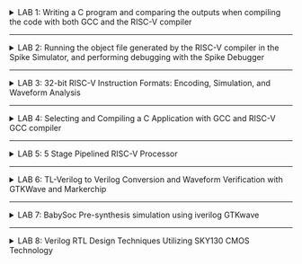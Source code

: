 <details>
  <summary>LAB 1:  Writing a C program and comparing the outputs when compiling the code with both GCC and the RISC-V compiler</summary>
   

   **Let's write a simple C program to count numbers from 1 to N and compile it using GCC.**

Code to count numbers from 1 to 30:

![Screenshot 2024-07-17 134436](https://github.com/user-attachments/assets/a684f778-bf97-4889-a4ff-e30908945d56)

Output:

![Screenshot from 2024-07-17 14-54-39](https://github.com/user-attachments/assets/918f5dba-6b4c-448f-9fb3-0d8d7de4a4da)

**Now let's compile the same code using RISC-V**

![Screenshot from 2024-07-17 14-54-45](https://github.com/user-attachments/assets/63a713bf-d308-4f0a-aa7b-80d3b56fb300)

We open the object dumpfile using the command
```
riscv64-unknown-elf-objdump -d -sum1toN.o | less
```

![Screenshot from 2024-07-17 14-54-55](https://github.com/user-attachments/assets/8f09fa57-9167-4c6c-8f94-49de255c374a)

</details>



***



<details>
  <summary>LAB 2: Running the object file generated by the RISC-V compiler in the Spike Simulator, and performing debugging with the Spike Debugger</summary>
     
  In our previous lab, we compiled our C code using both gcc and a RISC-V compiler.
   
  ![Screenshot from 2024-07-20 14-17-33](https://github.com/user-attachments/assets/290c7134-0096-4802-84de-a00084905d32)

![Screenshot from 2024-07-20 14-20-11](https://github.com/user-attachments/assets/216bf957-e569-47a0-b448-0eeafaa4ba14)


Now, we will examine the output file generated by compiling the C code with the RISC-V compiler and debug the instructions.

Steps followed
1) Inspect the output generated by compiling the code with the gcc compiler, located in the file 'a.out'
2) Inspect the output generated by compiling the code with the RISC-V compiler, located in the file 'sum1toN.o'. and Check whether the outputs are the same or not
   
   ![Screenshot from 2024-07-20 14-18-57](https://github.com/user-attachments/assets/b971e17f-7aa8-4c52-9c0b-a1433c3e24a8)
   
4) Now we start debugging using the spike debugger
5) We will allow the Spike debugger to run until the main function, specifically until the **100b0** instruction. After that, we will manually continue debugging and inspect the **a0** register before and after the execution. We observe that the instruction **lui a0, 0x21** updates the a0 register from **0x0000000000000001** to **0x0000000000021000**
   
   ![Screenshot from 2024-07-20 15-10-29](https://github.com/user-attachments/assets/6928d9f4-c50e-4c29-a4df-28be34fb50b2)

6) Next, we will manually debug the next instruction  i.e., **addi sp, sp, -16**. This instruction decrements the stack pointer (sp) by 16. Before executing this instruction, the sp register held the value **0x0000003ffffffb50**, which is then updated to **0x0000003ffffffb40**

      ![Screenshot 2024-07-20 235518](https://github.com/user-attachments/assets/5efd476a-c03c-46d7-a20d-bd528eabd4f8)

The output appears at register 100b8, and it remains the same regardless of whether the code is executed using the gcc or riscv compilers.

### Now we will see the difference in the switches O1 and Ofast
![Screenshot from 2024-08-12 21-08-32](https://github.com/user-attachments/assets/4da34596-2b81-47bd-8cec-640ced76a240)

**assembly code with O1 switch:**
![Screenshot from 2024-08-12 21-04-25](https://github.com/user-attachments/assets/184e2ba2-683e-4e9e-8855-6d6dcbedf306)

**assembly code with Ofast switch:**
![Screenshot from 2024-08-12 21-06-22](https://github.com/user-attachments/assets/48583f24-095d-42f7-bee7-64d438ede310)

+ Number of instructions when compiled with O1 switch = 14
+ Number of instructions when compiled with Ofast switch = 11
+ We can observe that using the **-Ofast** optimization switch results in fewer assembly instructions compared to the **-O1** switch.

</details>



***



<details>
  <summary>LAB 3: 32-bit RISC-V Instruction Formats: Encoding, Simulation, and Waveform Analysis </summary>

  ## Task 1: RISC-V Instruction Formats and Hexadecimal Encoding of Specific Instructions
  ### Base Instruction Formats

  RISC-V has six core instruction formats: R, I, S, B, U, and J. These are all fixed 32 bits in length. Here is a brief description of each format:

  There are four core instruction formats (R/I/S/U), and there are a further two variants of the instruction formats (B/J) based on the handling of immediates.
  1. **R-Type (Register)**
     + Format: opcode[6:0] | rd[11:7] | funct3[14:12] | rs1[19:15] | rs2[24:20] | funct7[31:25]
     + Used for register-register arithmetic and logical operations.
       ![Screenshot 2024-07-24 191623](https://github.com/user-attachments/assets/0bbb9695-b331-46e2-a75a-92a074344659)

  2. **I-Type (Immediate)**
     + Format: opcode[6:0] | rd[11:7] | funct3[14:12] | rs1[19:15] | imm[31:20]
     + Used for immediate arithmetic, logical operations, and load instructions.
       ![Screenshot 2024-07-24 191624](https://github.com/user-attachments/assets/41f5fc12-5e58-4e60-bebc-8b1cef556214)

  3. **S-Type (Store)**
     + Format: opcode[6:0] | imm[11:7] | funct3[14:12] | rs1[19:15] | rs2[24:20] | imm[31:25]
     + Used for store instructions.
       ![Screenshot 2024-07-24 191625](https://github.com/user-attachments/assets/446beff5-399d-4426-b868-0d9c6d2ef271)

  4. **U-Type (Upper Immediate)**
     + Format: opcode[6:0] | rd[11:7] | imm[31:12]
     + Used for instructions that operate with a 20-bit upper immediate, such as LUI (Load Upper Immediate).
        ![Screenshot 2024-07-24 191626](https://github.com/user-attachments/assets/60c0073d-2e33-4fbd-a54b-01a606aeb353)

  5. **B-Type (Branch)**
     + Format: opcode[6:0] | imm[11][7] | funct3[14:12] | rs1[19:15] | rs2[24:20] | imm[31:25]
     + Used for conditional branch instructions.
       ![Screenshot 2024-07-24 191847](https://github.com/user-attachments/assets/33c0c62f-3fe2-48bd-a1f5-18db951807cf)

  6. **J-Type (Jump)**
     + Format: opcode[6:0] | rd[11:7] | imm[19:12] | imm[31:20]
     + Used for jump instructions, such as JAL (Jump And Link).
       ![Screenshot 2024-07-24 191848](https://github.com/user-attachments/assets/7b2e93a1-1fc8-447f-95ed-1d34b82e8625)
       
RISC-V instruction types and the corresponding 32-bit instruction codes for the provided instructions:

1. ADD r9, r10, r11
   + Type: R-Type
   + Opcode: 0110011
   + funct3: 000
   + funct7: 0000000
   + rs1: 01010
   + rs2: 01011
   + rd: 01001
   + Instruction: 0000000 01011 01010 000 01001 0110011
     + 0x00B504B3
     
2. SUB r11, r9, r10
   + Type: R-Type
   + Opcode: 0110011
   + funct3: 000
   + funct7: 0100000
   + rs1: 01001
   + rs2: 01010
   + rd: 01011
   + Instruction: 0100000	01010	01001	000	01011	0110011
     + 0x40A485B3
     
3. AND r10, r9, r11
   + Type: R-Type
   + Opcode: 0110011
   + funct3: 111
   + funct7: 0000000
   + rs1: 01001
   + rs2: 01011
   + rd: 01010
   + Instruction: 0000000	01011	01001	111	01010	0110011
     + 0x00B4F533
       
4. OR r8, r10, r5
   + Type: R-Type
   + Opcode: 0110011
   + funct3: 110
   + funct7: 0000000
   + rs1: 01010
   + rs2: 00101
   + rd: 01000
   + Instruction: 0000000	00101	01010	110	01000	0110011
     + 0x00556433
     
5. XOR r8, r9, r4
   + Type: R-Type
   + Opcode: 0110011
   + funct3: 100
   + funct7: 0000000
   + rs1: 01001
   + rs2: 00100
   + rd: 01000
   + Instruction: 0000000	00100	01001	100	01000	0110011
     + 0x0044C433
     
6. SLT r0, r1, r4
   + Type: R-Type
   + Opcode: 0110011
   + funct3: 010
   + funct7: 0000000
   + rs1: 00001
   + rs2: 00100
   + rd: 00000
   + Instruction: 0000000	00100	00001	010	00000	0110011
     + 0x0040A033
     
7. ADDI r2, r2, 5
   + Type: I-Type
   + Opcode: 0010011
   + funct3: 000
   + Immediate: 000000000101
   + rs1: 00010
   + rd: 00010
   + Instruction: 000000000101	00010	000	00010	0010011
     + 0x00510113
     
8. SW r2, r0, 4
   + Type: S-Type
   + Opcode: 0100011
   + funct3: 010
   + Immediate: 000000000100
   + imm[11:5]: 0000000
   + imm[4:0]: 00100
   + rs1: 00000
   + rd: 00010
   + Instruction: 0000000	00010	00000	010	00100	0100011
     + 0x00202223
     
9. SRL r6, r1, r1
    + Type: R-Type
    + Opcode: 0110011
    + funct3: 101
    + funct7: 0000000
    + rs1: 00001
    + rs2: 00001
    + rd: 00110
    + Instruction: 0000000	00001	00001	101	00110	0110011
      + 0x0010D333
      
10. BNE r0, r0, 20
    + Type: B-Type
    + Opcode: 1100011
    + funct3: 001
    + Immediate: 000000010100
    + imm[12]: 0
    + imm[11]: 0
    + imm[10:5]: 000000
    + imm[4:1]: 1010
    + Instruction: 0 000000	00000	00000	001	1010 0	1100011
      + 0x00001A63
      
11. BEQ r0, r0, 15
    + Type: B-Type
    + Opcode: 1100011
    + funct3: 000
    + Immediate: 000000001111
    + imm[12]: 0
    + imm[11]: 0
    + imm[10:5]: 000000
    + imm[4:1]: 1111
    + Instruction: 0 000000	00000	00000	000	1111 0	1100011
      + 0x00000F63
      
12. LW r3, r1, 2
    + Type: I-Type
    + Opcode: 0000011
    + funct3: 010
    + Immediate: 000000000010
    + rs1: 00001
    + rd: 00011
    + Instruction: 000000000010	00001	010	00011	0000011
      + 0x0020A183
      
13. SLL r5, r1, r1
    + Type: R-Type
    + Opcode: 0110011
    + funct3: 001
    + funct7: 0000000
    + rs1: 00001
    + rs2: 00001
    + rd: 00101
    + Instruction: 0000000	00001	00001	001	00101	0110011
      + 0x001092B3
   
    | Instruction | Format |  Standard ISA Code |
    | :----------: | :------: | :------------------: |
    | ADD r9, r10, r11 | R | 0x00B504B3 |
    | SUB r11, r9, r10 | R | 0x40A485B3 |
    | AND r10, r9, r11 | R | 0x00B4F533 |
    | OR r8, r10, r5 | R | 0x00556433 |
    | XOR r8, r9, r4 | R | 0x0044C433 |
    | SLT r0, r1, r4 | R | 0x0040A033 |
    | ADDI r2, r2, 5 | I | 0x00510113 |
    | SW r2, r0, 4 | S | 0x00202223 |
    | SRL r6, r1, r1 | R | 0x0010D333 |
    | BNE r0, r0, 20 | B | 0x00001A63 |
    | BEQ r0, r0, 15 | B | 0x00000F63 |
    | LW r3, r1, 2 | I | 0x0020A183 |
    | SLL r5, r1, r1 | R | 0x001092B3 |

  ## Task 2: Simulation and Waveform analysis
  ### Steps to perform functional simulational
  1. Create two files in gedit as iiitb_rv32i.v and iiitb_rv32i_tb.v
  2. Copy the code from the reference github repository and paste it in your verilog and testbench files
  3. To run and simulate the verilog code in gtkwave, enter the following commands:
     ![Screenshot from 2024-07-28 18-34-21](https://github.com/user-attachments/assets/16c1874b-3d22-4eb4-b84c-5790071a1bff)

  **Following are the differences between standard RISCV ISA and Hardcoded ISA for the instruction set given in the reference repository:**  

  The standard RISC-V ISA for the given instructions can be generated in a manner similar to the approach we used in Task 1
  
  Hard-coded instructions: These are custom instructions where the bit patterns are manually set by the designer rather than adhering to the standard RISC-V specification. And they are designed for a specific purpose or application. Hence the 32-bits instruction that we generated will not match with the hardcoded ISA.
  
  
  |  **Instructions**  |  **Standard RISCV ISA**  |  **Hardcoded ISA**  |  
  |  :----:  |  :----:  |  :----:  |  
  |  ADD R6, R2, R1  |  32'h00110333  |  32'h02208300  |  
  |  SUB R7, R1, R2  |  32'h402083b3  |  32'h02209380  |  
  |  AND R8, R1, R3  |  32'h0030f433  |  32'h0230a400  |  
  |  OR R9, R2, R5  |  32'h005164b3  |  32'h02513480  |  
  |  XOR R10, R1, R4  |  32'h0040c533  |  32'h0240c500  |  
  |  SLT R1, R2, R4  |  32'h0045a0b3  |  32'h02415580  |  
  |  ADDI R12, R4, 5  |  32'h004120b3  |  32'h00520600  |  
  |  BEQ R0, R0, 15  |  32'h00000f63  |  32'h00f00002  |  
  |  SW R3, R1, 2  |  32'h0030a123  |  32'h00209181  |  
  |  LW R13, R1, 2  |  32'h0020a683  |  32'h00208681  |  
  |  SRL R16, R14, R2  |  32'h0030a123  |  32'h00271803  |
  |  SLL R15, R1, R2  |  32'h002097b3  |  32'h00208783  |  

  ### Analysing output waveforms of above given instructions:

  ```
  ADD R6, R2, R1
  ```
  ![IMG_0010](https://github.com/user-attachments/assets/30cb6411-4c2a-4a2b-9f43-430c505ac4e7)


  ```
  SUB R7, R1, R2
  ```
  ![IMG_0013](https://github.com/user-attachments/assets/aa230620-2c97-4abb-b0a3-96fd3995f3a8)

  
  ```
  AND R8, R1, R3
  ```
  ![IMG_0027](https://github.com/user-attachments/assets/cad8c2be-643e-431e-8579-460a29b6a59c)


  ```
  OR R9, R2, R5
  ```
  ![IMG_0016](https://github.com/user-attachments/assets/88b1edde-9b3d-4271-af0c-dac55c3300dc)


  ```
  XOR R10, R1, R4
  ```
  ![IMG_0011](https://github.com/user-attachments/assets/95486b24-2a92-4d3b-8f18-4c549ee5bf4f)


  ```
  SLT R1, R2, R4
  ```
  ![IMG_0011](https://github.com/user-attachments/assets/13e32a3b-a2e3-4105-9df3-1cf0fe0c60a4)


  ```
  ADDI R12, R4, 5
  ```
  ![IMG_0009](https://github.com/user-attachments/assets/8de296ea-9d55-4dba-9c89-738b470e5d97)


  ```
  BEQ R0, R0, 15
  ```
  ![IMG_0012](https://github.com/user-attachments/assets/a3c34a83-c1e6-4d80-bae5-f187535afc77)


 **5-Stage instruction pipeline**
 ![Screenshot from 2024-07-29 03-34-25](https://github.com/user-attachments/assets/f3e95dc9-f367-4cbb-ad81-0a73c286b899)

</details>


***



<details>
  <summary>LAB 4:  Selecting and Compiling a C Application with GCC and RISC-V GCC compiler</summary>
  
  ## Application Name: Logic Gate Simulator
  ### Overview: Simulates the behavior of basic logic gates (AND, OR, NOT, etc.) with truth tables and custom inputs
  **Logic Gate Simulator** is a C-based application designed to simulate the behavior of basic logic gates, including AND, OR, NOT, XOR, NAND, NOR. The application allows users to input custom values, generate truth tables

  **Code:**
  ```c
#include <stdio.h>

// Function prototypes for logic gates
int AND(int a, int b);
int OR(int a, int b);
int NOT(int a);
int XOR(int a, int b);
int NAND(int a, int b);
int NOR(int a, int b);

// Function to print the truth table for two-input gates
void print_truth_table_two_inputs(int (*gate)(int, int), const char *gate_name);

// Function to print the truth table for NOT gate
void print_truth_table_not();

// Main function
int main() {
    int choice;
    
    printf("Logic Gate Simulator\n");
    printf("1. AND Gate\n");
    printf("2. OR Gate\n");
    printf("3. NOT Gate\n");
    printf("4. XOR Gate\n");
    printf("5. NAND Gate\n");
    printf("6. NOR Gate\n");
    printf("Enter your choice (1-6): ");
    scanf("%d", &choice);

    switch(choice) {
        case 1:
            print_truth_table_two_inputs(AND, "AND");
            break;
        case 2:
            print_truth_table_two_inputs(OR, "OR");
            break;
        case 3:
            print_truth_table_not();
            break;
        case 4:
            print_truth_table_two_inputs(XOR, "XOR");
            break;
        case 5:
            print_truth_table_two_inputs(NAND, "NAND");
            break;
        case 6:
            print_truth_table_two_inputs(NOR, "NOR");
            break;
        default:
            printf("Invalid choice!\n");
    }

    return 0;
}

// AND gate function
int AND(int a, int b) {
    return a & b;
}

// OR gate function
int OR(int a, int b) {
    return a | b;
}

// NOT gate function
int NOT(int a) {
    return !a;
}

// XOR gate function
int XOR(int a, int b) {
    return a ^ b;
}

// NAND gate function
int NAND(int a, int b) {
    return !(a & b);
}

// NOR gate function
int NOR(int a, int b) {
    return !(a | b);
}

// Function to print the truth table for two-input gates
void print_truth_table_two_inputs(int (*gate)(int, int), const char *gate_name) {
    printf("\nTruth Table for %s Gate\n", gate_name);
    printf("A B | Output\n");
    printf("------------\n");

    for(int a = 0; a <= 1; a++) {
        for(int b = 0; b <= 1; b++) {
            printf("%d %d |   %d\n", a, b, gate(a, b));
        }
    }
}

// Function to print the truth table for NOT gate
void print_truth_table_not() {
    printf("\nTruth Table for NOT Gate\n");
    printf("A | Output\n");
    printf("---------\n");

    for(int a = 0; a <= 1; a++) {
        printf("%d |   %d\n", a, NOT(a));
    }
}
```

**Compiling the application using the GCC compiler:**

![Screenshot from 2024-08-14 20-17-59](https://github.com/user-attachments/assets/5aa3c864-798a-468e-a0ff-294b7c522f0b)


**Compiling the application using the RISC-V GCC compiler**

![Screenshot from 2024-08-14 20-18-56](https://github.com/user-attachments/assets/6264cabc-ee3d-4e84-8906-1fc4b3fb76a3)

**Comparing the output of the application when compiled with the standard GCC compiler versus the RISC-V GCC compiler**

![Screenshot from 2024-08-14 20-19-49](https://github.com/user-attachments/assets/31633f1a-5c3c-480a-97f6-85663384a5d2)


</details>


***


<details>
  <summary>LAB 5: 5 Stage Pipelined RISC-V Processor </summary>
  
**TL-Verilog** is a higher-level version of Verilog used for modeling and designing digital systems in a more abstract way. Instead of focusing on the detailed wiring and gates, TL-Verilog lets you describe how a system behaves without getting into the specifics of its implementation. This abstraction is useful for system-level design and simulation.

**Makerchip** is an online platform where you can design, simulate, and test digital systems using HDLs like TL-Verilog, Verilog, and VHDL. It offers a user-friendly environment for creating and experimenting with digital designs, making it great for learning, teaching, and prototyping. 
  
  <details>
    <summary> Digital Logic with TL-Verilog and Makerchip </summary>
Logic gates are essential parts of digital circuits. They perform basic operations on binary data (0s and 1s) and are key to how computers and other digital devices handle information. There are different types of logic gates, each with a specific function
    
  ![Screenshot (219)](https://github.com/user-attachments/assets/37dc2892-d103-4f6c-9e1c-d6bcde83cfd1)
  ![Screenshot (220)](https://github.com/user-attachments/assets/042668ea-4aea-4698-9850-4742b14bc3a1)
    
  ### Combinational Logic in TL-Verilog and Makerchip
  
  Combinational logic involves creating circuits that process binary inputs to produce binary outputs based on set rules. These circuits operate without memory or feedback, meaning their outputs depend only on the current inputs and not on past states.
  
  **1) Inverter on Makerchip**
     ![Screenshot (209)](https://github.com/user-attachments/assets/73a65273-f58c-47cb-b0cd-08f38ab66bcf)     
  **2) AND gate on Makerchip**
     ![Screenshot (210)](https://github.com/user-attachments/assets/2aef5ed9-377a-43ef-b8c6-f9525a4be4e6)
  **3) OR gate on Makerchip**
     ![Screenshot (212)](https://github.com/user-attachments/assets/afef06d7-b4cd-4ab9-a014-12672f220c2a)
  **4) EXOR gate on Makerchip**
     ![Screenshot (213)](https://github.com/user-attachments/assets/ce40afa4-ddec-4918-bfa8-67600cb20964)
  **5) Vectors on Makerchip**
     ![Screenshot (214)](https://github.com/user-attachments/assets/3c5081a4-eddd-4544-b6c7-3280bf8cd100)
  **6) Mux on Makerchip**
     ![Screenshot (215)](https://github.com/user-attachments/assets/3a3b02c7-be90-41f5-b290-6b03b845eb67)
     ![Screenshot (216)](https://github.com/user-attachments/assets/9b687af5-a899-4641-9be3-7d33632490c0)
  **7) Calculator on Makerchip**
  ```c
\TLV
   $reset = *reset;
   
   $val1[31:0] = $rand1[3:0];
   $val2[31:0] = $rand2[3:0];
   $sum[31:0]  = $val1[31:0] + $val2[31:0];
   $diff[31:0] = $val1[31:0] - $val2[31:0];
   $prod[31:0] = $val1[31:0] * $val2[31:0];
   $quot[31:0] = $val1[31:0] / $val2[31:0];
   
   $out[31:0] = $op[1] ? ($op[0] ? $quot[31:0] : $prod[31:0]) : ($op[0] ? $diff[31:0] : $add[31:0]); 
  ```

  ![Screenshot (218)](https://github.com/user-attachments/assets/d97dcefb-635b-4c5d-91b5-6338297be285)


  ### Sequential Logic in TL-Verilog and Makerchip
  Sequential logic is a type of digital circuit where the output depends on both the current inputs and the circuit's previous states. Unlike combinational logic, which only uses current inputs to produce outputs, sequential logic includes memory elements to keep track of past information and influence the current output.
  
**1) Sequential calculator on Makerchip**
![Screenshot (222)](https://github.com/user-attachments/assets/9d23930c-9b12-4529-8c0f-14c59fd0da43)


  ```c
\TLV
   |calc
      @1
         $clk_lik = *clk;
         $reset = *reset;
         $val1[31:0] = >>1$result[31:0];
         $val2[31:0] = $rand2[3:0];
         $result[31:0] = $reset ? 32'b0 : ($sel[1:0] == 2'b00)
                         ? ($val1[31:0] + $val2[31:0]) : ($sel[1:0] == 2'b01)
                         ? ($val1[31:0] - $val2[31:0]) : ($sel[1:0] == 2'b10)
                         ? ($val1[31:0] * $val2[31:0]) : ($sel[1:0] == 2'b11)
                         ? ($val2[31:0] != 0 ? ($val1[31:0] / $val2[31:0]) : 32'bx) :  32'b0;
 ```

  ![Screenshot (221)](https://github.com/user-attachments/assets/10f9e7de-4be1-4d33-9103-3adacdd45b3c)


  ### Pipelined Logic
  
Pipelining is a key feature in TL-Verilog that simplifies coding and helps reduce bugs compared to SystemVerilog. In TL-Verilog, you can easily implement pipelining with less code. For example, in the provided repo, you can see how pipelining is used to calculate the Pythagorean theorem. In TL-Verilog, you define the pipeline stages using |calc and align them with @1, @2, and so on.



**2-Cycle Calculator in Pipeline**

![Screenshot (226)](https://github.com/user-attachments/assets/d4c28f9f-d80b-4618-99fe-d1c3f7e7626e)


```c
\TLV
   |calc
      @1
         $reset = *reset;
         $clk_lik = *clk;
         $val1[31:0] = >>2$out[31:0];
         $val2[31:0] = $rand2[3:0];
         $op[1:0] = $rand3[1:0];
         $sum[31:0] = $val1[31:0] + $val2[31:0];
         $diff[31:0] = $val1[31:0] - $val2[31:0];
         $prod[31:0] = $val1[31:0] * $val2[31:0];
         $quot[31:0] = $val1[31:0] / $val2[31:0];
         
         $num = $reset ? 0 : >>1$num+1;
      @2   
         $out[31:0] = ($reset|!$num) ? 32'b0 : (($op[1:0]==2'b00) ? $sum :
                                       ($op[1:0]==2'b01) ? $diff :
                                          ($op[1:0]==2'b10) ? $prod : $quot);
   // Assert these to end simulation (before Makerchip cycle limit).
   *passed = *cyc_cnt > 40;
   *failed = 1'b0;
```
![Screenshot (227)](https://github.com/user-attachments/assets/4ba5d5df-4b1b-4767-aac9-d618c337afca)


  ### Validity
  **1) 2-Cycle Calculator with Validity**
  
  ![Screenshot (233)](https://github.com/user-attachments/assets/eb5d65f4-1688-4bba-b263-9a4078c43be6)

  ```c
\TLV
    |calc
      @0
         $reset = *reset;
         $clk_lik = *clk;
         
      @1
         $val1 [31:0] = >>2$out;
         $val2 [31:0] = $rand2[3:0];
         
         $valid = $reset ? 1'b0 : >>1$valid + 1'b1 ;
         $valid_or_reset = $valid || $reset;
         
      ?$vaild_or_reset
         @1   
            $sum [31:0] = $val1 + $val2;
            $diff[31:0] = $val1 - $val2;
            $prod[31:0] = $val1 * $val2;
            $quot[31:0] = $val1 / $val2;
            
         @2   
            $mem[31:0] = $reset ? 32'b0 :
                         ($op[2:0] == 3'b101) ? $val1 : >>2$mem ;
            
            $out [31:0] = $reset ? 32'b0 :
                          ($op[2:0] == 3'b000) ? $sum :
                          ($op[2:0] == 3'b001) ? $diff :
                          ($op[2:0] == 3'b010) ? $prod :
                          ($op[2:0] == 3'b011) ? $quot :
                          ($op[2:0] == 3'b100) ? >>2$mem : >>2$out ;
  ```
![Screenshot (234)](https://github.com/user-attachments/assets/1b1824fc-60f2-42d6-99fb-ae8fc9a00eae)


  **2) Calculator with single value memory**
  
![Screenshot (236)](https://github.com/user-attachments/assets/4f59abf9-15e6-48b5-b579-4924577dfc63)
```c
\TLV
    |calc
      @0
         $reset = *reset;
         $clk_lik = *clk;
         
      @1
         $val1 [31:0] = >>2$out;
         $val2 [31:0] = $rand2[3:0];
         
         $valid = $reset ? 1'b0 : >>1$valid + 1'b1 ;
         $valid_or_reset = $valid || $reset;
         
      ?$vaild_or_reset
         @1   
            $sum [31:0] = $val1 + $val2;
            $diff[31:0] = $val1 - $val2;
            $prod[31:0] = $val1 * $val2;
            $quot[31:0] = $val1 / $val2;
            
         @2   
            $mem[31:0] = $reset ? 32'b0 :
                         ($op[2:0] == 3'b101) ? $val1 : >>2$mem ;
            
            $out [31:0] = $reset ? 32'b0 :
                          ($op[2:0] == 3'b000) ? $sum :
                          ($op[2:0] == 3'b001) ? $diff :
                          ($op[2:0] == 3'b010) ? $prod :
                          ($op[2:0] == 3'b011) ? $quot :
                          ($op[2:0] == 3'b100) ? >>2$mem : >>2$out ;
```
![Screenshot (237)](https://github.com/user-attachments/assets/9195b7f4-1db3-4afe-ab27-482f80ef35f4)

  </details>

  
  <details>
    <summary> Basic RISC-V CPU micro-architecture </summary>
    
  ### Introduction to Simple RISC-V micro-architecture 
  RISC-V block diagram A block diagram of a RISC-V processor provides a high-level overview of its major components and how they are interconnected. Here's a block diagram of a typical RISC-V processor:

  + **Decoder:** The decoder translates binary instructions into control signals that direct the processor's functional units on how to execute them.
  + **Instruction Memory:** Instruction memory stores and supplies the machine instructions needed by the processor for execution.
  + **ALU (Arithmetic Logic Unit):** The ALU performs arithmetic and logical operations on data, such as addition and comparisons.
  + **ALU Control Unit:** The ALU control unit provides signals to configure the ALU for the specific operation required by the current instruction.
  + **Register File:** The register file contains general-purpose registers that temporarily store data during instruction execution.
  + **Data Memory:** Data memory holds data for read and write operations and is used in load and store instructions.

  ### Fetch and Decode
  
  

  ### RISC-V Control logic

  </details>


  <details>
    <summary> Complete Pipelined RISC-V CPU micro-architecture </summary>
    
  ### RISCV core with Pipeline
  ```c
\m4_TLV_version 1d: tl-x.org
\SV
   // Template code can be found in: https://github.com/stevehoover/RISC-V_MYTH_Workshop
   
   m4_include_lib(['https://raw.githubusercontent.com/BalaDhinesh/RISC-V_MYTH_Workshop/master/tlv_lib/risc-v_shell_lib.tlv'])

\SV
   m4_makerchip_module   // (Expanded in Nav-TLV pane.)
\TLV

   // /====================\
   // | Sum 1 to 9 Program |
   // \====================/
   //
   // Add 1,2,3,...,9 (in that order).
   //
   // Regs:
   //  r10 (a0): In: 0, Out: final sum
   //  r12 (a2): 10
   //  r13 (a3): 1..10
   //  r14 (a4): Sum
   // 
   // External to function:
   m4_asm(ADD, r10, r0, r0)             // Initialize r10 (a0) to 0.
   // Function:
   m4_asm(ADD, r14, r10, r0)            // Initialize sum register a4 with 0x0
   m4_asm(ADDI, r12, r10, 1010)         // Store count of 10 in register a2.
   m4_asm(ADD, r13, r10, r0)            // Initialize intermediate sum register a3 with 0
   // Loop:
   m4_asm(ADD, r14, r13, r14)           // Incremental addition
   m4_asm(ADDI, r13, r13, 1)            // Increment intermediate register by 1
   m4_asm(BLT, r13, r12, 1111111111000) // If a3 is less than a2, branch to label named <loop>
   m4_asm(ADD, r10, r14, r0)            // Store final result to register a0 so that it can be read by main program
   m4_asm(SW, r0, r10, 10000)           // Store r10 result in dmem
   m4_asm(LW, r17, r0, 10000)           // Load contents of dmem to r17
   m4_asm(JAL, r7, 00000000000000000000) // Done. Jump to itself (infinite loop). (Up to 20-bit signed immediate plus implicit 0 bit (unlike JALR) provides byte address; last immediate bit should also be 0)
   m4_define_hier(['M4_IMEM'], M4_NUM_INSTRS)

   |cpu
      @0
         $reset = *reset;
         $clk_lik = *clk;
         
         //PC fetch - branch, jumps and loads introduce 2 cycle bubbles in this pipeline
         $pc[31:0] = >>1$reset ? '0 : (>>3$valid_taken_br ? >>3$br_tgt_pc :
                                       >>3$valid_load     ? >>3$inc_pc[31:0] :
                                       >>3$jal_valid      ? >>3$br_tgt_pc :
                                       >>3$jalr_valid     ? >>3$jalr_tgt_pc :
                                                     (>>1$inc_pc[31:0]));
         // Access instruction memory using PC
         $imem_rd_en = ~ $reset;
         $imem_rd_addr[M4_IMEM_INDEX_CNT-1:0] = $pc[M4_IMEM_INDEX_CNT+1:2];
         
         
      @1
         //Getting instruction from IMem
         $instr[31:0] = $imem_rd_data[31:0];
         
         //Increment PC
         $inc_pc[31:0] = $pc[31:0] + 32'h4;
         
         //Decoding I,R,S,U,B,J type of instructions based on opcode [6:0]
         //Only [6:2] is used here because this implementation is for RV64I which does not use [1:0]
         $is_i_instr = $instr[6:2] ==? 5'b0000x ||
                       $instr[6:2] ==? 5'b001x0 ||
                       $instr[6:2] == 5'b11001;
         
         $is_r_instr = $instr[6:2] == 5'b01011 ||
                       $instr[6:2] ==? 5'b011x0 ||
                       $instr[6:2] == 5'b10100;
         
         $is_s_instr = $instr[6:2] ==? 5'b0100x;
         
         $is_u_instr = $instr[6:2] ==? 5'b0x101;
         
         $is_b_instr = $instr[6:2] == 5'b11000;
         
         $is_j_instr = $instr[6:2] == 5'b11011;
         
         //Immediate value decode
         $imm[31:0] = $is_i_instr ? { {21{$instr[31]}} , $instr[30:20]} :
                      $is_s_instr ? { {21{$instr[31]}} , $instr[30:25] , $instr[11:8] , $instr[7]} :
                      $is_b_instr ? { {20{$instr[31]}} , $instr[7] , $instr[30:25] , $instr[11:8] , 1'b0} :
                      $is_u_instr ? { $instr[31] , $instr[30:12] , { 12{1'b0}} } :
                      $is_j_instr ? { {12{$instr[31]}} , $instr[19:12] , $instr[20] , $instr[30:21] , 1'b0} :
                      >>1$imm[31:0];
         
         //Generate valid signals for each instruction fields
         $rs1_or_funct3_valid    = $is_r_instr || $is_i_instr || $is_s_instr || $is_b_instr;
         $rs2_valid              = $is_r_instr || $is_s_instr || $is_b_instr;
         $rd_valid               = $is_r_instr || $is_i_instr || $is_u_instr || $is_j_instr;
         $funct7_valid           = $is_r_instr;
         
         //Decode other fields of instruction - source and destination registers, funct, opcode
         ?$rs1_or_funct3_valid
            $rs1[4:0]    = $instr[19:15];
            $funct3[2:0] = $instr[14:12];
         
         ?$rs2_valid
            $rs2[4:0]    = $instr[24:20];
         
         ?$rd_valid
            $rd[4:0]     = $instr[11:7];
         
         ?$funct7_valid
            $funct7[6:0] = $instr[31:25];
         
         $opcode[6:0] = $instr[6:0];
         
         //Decode instruction in subset of base instruction set based on RISC-V 32I
         $dec_bits[10:0] = {$funct7[5],$funct3,$opcode};
         
         //Branch instructions
         $is_beq   = $dec_bits ==? 11'bx_000_1100011;
         $is_bne   = $dec_bits ==? 11'bx_001_1100011;
         $is_blt   = $dec_bits ==? 11'bx_100_1100011;
         $is_bge   = $dec_bits ==? 11'bx_101_1100011;
         $is_bltu  = $dec_bits ==? 11'bx_110_1100011;
         $is_bgeu  = $dec_bits ==? 11'bx_111_1100011;
         
         //Jump instructions
         $is_auipc = $dec_bits ==? 11'bx_xxx_0010111;
         $is_jal   = $dec_bits ==? 11'bx_xxx_1101111;
         $is_jalr  = $dec_bits ==? 11'bx_000_1100111;
         
         //Arithmetic instructions
         $is_addi  = $dec_bits ==? 11'bx_000_0010011;
         $is_add   = $dec_bits ==  11'b0_000_0110011;
         $is_lui   = $dec_bits ==? 11'bx_xxx_0110111;
         $is_slti  = $dec_bits ==? 11'bx_010_0010011;
         $is_sltiu = $dec_bits ==? 11'bx_011_0010011;
         $is_xori  = $dec_bits ==? 11'bx_100_0010011;
         $is_ori   = $dec_bits ==? 11'bx_110_0010011;
         $is_andi  = $dec_bits ==? 11'bx_111_0010011;
         $is_slli  = $dec_bits ==? 11'b0_001_0010011;
         $is_srli  = $dec_bits ==? 11'b0_101_0010011;
         $is_srai  = $dec_bits ==? 11'b1_101_0010011;
         $is_sub   = $dec_bits ==? 11'b1_000_0110011;
         $is_sll   = $dec_bits ==? 11'b0_001_0110011;
         $is_slt   = $dec_bits ==? 11'b0_010_0110011;
         $is_sltu  = $dec_bits ==? 11'b0_011_0110011;
         $is_xor   = $dec_bits ==? 11'b0_100_0110011;
         $is_srl   = $dec_bits ==? 11'b0_101_0110011;
         $is_sra   = $dec_bits ==? 11'b1_101_0110011;
         $is_or    = $dec_bits ==? 11'b0_110_0110011;
         $is_and   = $dec_bits ==? 11'b0_111_0110011;
         
         //Store instructions
         $is_sb    = $dec_bits ==? 11'bx_000_0100011;
         $is_sh    = $dec_bits ==? 11'bx_001_0100011;
         $is_sw    = $dec_bits ==? 11'bx_010_0100011;
         
         //Load instructions - support only 4 byte load
         $is_load  = $dec_bits ==? 11'bx_xxx_0000011;
         
         $is_jump = $is_jal || $is_jalr;
         
      @2
         //Get Source register values from reg file
         $rf_rd_en1 = $rs1_or_funct3_valid;
         $rf_rd_en2 = $rs2_valid;
         
         $rf_rd_index1[4:0] = $rs1[4:0];
         $rf_rd_index2[4:0] = $rs2[4:0];
         
         //Register file bypass logic - data forwarding from ALU to resolve RAW dependence
         $src1_value[31:0] = $rs1_bypass ? >>1$result[31:0] : $rf_rd_data1[31:0];
         $src2_value[31:0] = $rs2_bypass ? >>1$result[31:0] : $rf_rd_data2[31:0];
         
         //Branch target PC computation for branches and JAL
         $br_tgt_pc[31:0] = $imm[31:0] + $pc[31:0];
         
         //RAW dependence check for ALU data forwarding
         //If previous instruction was writing to reg file, and current instruction is reading from same register
         $rs1_bypass = >>1$rf_wr_en && (>>1$rd == $rs1);
         $rs2_bypass = >>1$rf_wr_en && (>>1$rd == $rs2);
         
      @3
         //ALU
         $result[31:0] = $is_addi  ? $src1_value +  $imm :
                         $is_add   ? $src1_value +  $src2_value :
                         $is_andi  ? $src1_value &  $imm :
                         $is_ori   ? $src1_value |  $imm :
                         $is_xori  ? $src1_value ^  $imm :
                         $is_slli  ? $src1_value << $imm[5:0]:
                         $is_srli  ? $src1_value >> $imm[5:0]:
                         $is_and   ? $src1_value &  $src2_value:
                         $is_or    ? $src1_value |  $src2_value:
                         $is_xor   ? $src1_value ^  $src2_value:
                         $is_sub   ? $src1_value -  $src2_value:
                         $is_sll   ? $src1_value << $src2_value:
                         $is_srl   ? $src1_value >> $src2_value:
                         $is_sltu  ? $sltu_rslt[31:0]:
                         $is_sltiu ? $sltiu_rslt[31:0]:
                         $is_lui   ? {$imm[31:12], 12'b0}:
                         $is_auipc ? $pc + $imm:
                         $is_jal   ? $pc + 4:
                         $is_jalr  ? $pc + 4:
                         $is_srai  ? ({ {32{$src1_value[31]}} , $src1_value} >> $imm[4:0]) :
                         $is_slt   ? (($src1_value[31] == $src2_value[31]) ? $sltu_rslt : {31'b0, $src1_value[31]}):
                         $is_slti  ? (($src1_value[31] == $imm[31]) ? $sltiu_rslt : {31'b0, $src1_value[31]}) :
                         $is_sra   ? ({ {32{$src1_value[31]}}, $src1_value} >> $src2_value[4:0]) :
                         $is_load  ? $src1_value +  $imm :
                         $is_s_instr ? $src1_value + $imm :
                                    32'bx;
         
         $sltu_rslt[31:0]  = $src1_value <  $src2_value;
         $sltiu_rslt[31:0] = $src1_value <  $imm;
         
         //Jump instruction target PC computation
         $jalr_tgt_pc[31:0] = $imm[31:0] + $src1_value[31:0]; 
         
         //Branch resolution
         $taken_br = $is_beq ? ($src1_value == $src2_value) :
                     $is_bne ? ($src1_value != $src2_value) :
                     $is_blt ? (($src1_value < $src2_value) ^ ($src1_value[31] != $src2_value[31])) :
                     $is_bge ? (($src1_value >= $src2_value) ^ ($src1_value[31] != $src2_value[31])) :
                     $is_bltu ? ($src1_value < $src2_value) :
                     $is_bgeu ? ($src1_value >= $src2_value) :
                     1'b0;
         
         //Current instruction is valid if one of the previous 2 instructions were not (taken_branch or load or jump)
         $valid = ~(>>1$valid_taken_br || >>2$valid_taken_br || >>1$is_load || >>2$is_load || >>2$jump_valid || >>1$jump_valid);
         
         //Current instruction is valid & is a taken branch
         $valid_taken_br = $valid && $taken_br;
         
         //Current instruction is valid & is a load
         $valid_load = $valid && $is_load;
         
         //Current instruction is valid & is jump
         $jump_valid = $valid && $is_jump;
         $jal_valid  = $valid && $is_jal;
         $jalr_valid = $valid && $is_jalr;
         
         //Destination register update - ALU result or load result depending on instruction
         $rf_wr_en = (($rd != '0) && $rd_valid && $valid) || >>2$valid_load;
         $rf_wr_index[4:0] = $valid ? $rd[4:0] : >>2$rd[4:0];
         $rf_wr_data[31:0] = $valid ? $result[31:0] : >>2$ld_data[31:0];
         
      @4
         //Data memory access for load, store
         $dmem_addr[3:0]     =  $result[5:2];
         $dmem_wr_en         =  $valid && $is_s_instr;
         $dmem_wr_data[31:0] =  $src2_value[31:0];
         $dmem_rd_en         =  $valid_load;
         
      
         //Write back data read from load instruction to register
         $ld_data[31:0]      =  $dmem_rd_data[31:0];
         
      
      

      // Note: Because of the magic we are using for visualisation, if visualisation is enabled below,
      //       be sure to avoid having unassigned signals (which you might be using for random inputs)
      //       other than those specifically expected in the labs. You'll get strange errors for these.

   
   // Assert these to end simulation (before Makerchip cycle limit).
   //Checks if sum of numbers from 1 to 9 is obtained in reg[17] and runs 10 cycles extra after this is met
   *passed = |cpu/xreg[17]>>10$value == (1+2+3+4+5+6+7+8+9);
   //Run for 200 cycles without any checks
   //*passed = *cyc_cnt > 200;
   *failed = 1'b0;
   
   // Macro instantiations for:
   //  o instruction memory
   //  o register file
   //  o data memory
   //  o CPU visualization
   |cpu
      m4+imem(@1)    // Args: (read stage)
      m4+rf(@2, @3)  // Args: (read stage, write stage) - if equal, no register bypass is required
      m4+dmem(@4)    // Args: (read/write stage)
   
   m4+cpu_viz(@4)    // For visualisation, argument should be at least equal to the last stage of CPU logic
                       // @4 would work for all labs
\SV
   endmodule

  ```

 ![Screenshot (251)](https://github.com/user-attachments/assets/832945f5-847b-4a04-adbe-a54be166139d)

 ![Screenshot 2024-08-22 132714](https://github.com/user-attachments/assets/bc40ea6f-560c-49b4-bf5d-5512f2ee14bc)

  </details>

</details>



***



<details>
  <summary>LAB 6:  TL-Verilog to Verilog Conversion and Waveform Verification with GTKWave and Markerchip</summary>

  In this lab, we will convert the TLV code from our previous lab into Verilog using Python's Sandpiper-SaaS library. Once the conversion is complete, we'll develop a Verilog testbench to compare the waveforms generated by the MakerChip platform with those produced by the Verilog code in gtkwave.

Here are the steps required to convert TLV code to Verilog:

### Installation of necessary tools
Run the following commands in Ubuntu

**1. Install required packages**
```
 $ sudo apt install make python python3 python3-pip git iverilog gtkwave docker.io
 $ sudo chmod 666 /var/run/docker.sock
 $ cd ~
 $ pip3 install pyyaml click sandpiper-saas
```
alternative commands
```
 $ sudo apt install make python python3 python3-pip git iverilog gtkwave
 $ sudo apt-get install python3-venv
 $ python3 -m venv .venv
 $ source ~/.venv/bin/activate
 $ pip3 install pyyaml click sandpiper-saas
```

**2. Clone the repository**
```
 $ cd
 $ git clone https://github.com/manili/VSDBabySoC.git
```

**3. Conversion of TL-Verilog code into Standard Verilog Code**
- __[TL-Verilog Code](https://github.com/thelikith/asic-design-class/blob/main/Codes/Lab%206/likith_riscv.tlv)__
  Place the TL-Verilog code provided into the VSDBabySoC/src/module directory
```
 $ cd VSDBabySoC
 $ sandpiper-saas -i ./src/module/*.tlv -o likith_riscv.v --bestsv --noline -p verilog --outdir ./src/module/
```
![Screenshot from 2024-08-27 00-39-01](https://github.com/user-attachments/assets/ff870aea-bdbb-48ea-b108-a57936ce323d)


**4. Run the Verilog code using iverilog**
  - __[Converted verilog code](https://github.com/thelikith/asic-design-class/blob/main/Codes/Lab%206/likith_riscv.v)__
  - __[Testbench](https://github.com/thelikith/asic-design-class/blob/main/Codes/Lab%206/likith_riscv_tb.v)__
    Place the test bench provided into the VSDBabySoC/src/module directory
```
 $ make pre_synth_sim 
 $ iverilog -o output/likith_riscv.out src/module/likith_riscv_tb.v -I src/include -I src/module
```
 If you encounter the following error, use this command:
 ![Screenshot from 2024-08-27 00-39-50](https://github.com/user-attachments/assets/56ea2bc8-9543-4321-a07f-df2847aecee4)

```
 $ iverilog -o output/likith_riscv.out -g2005-sv src/module/likith_riscv_tb.v -I src/include -I src/module
```

**5. Viewing waveforms in gtkwave**
```
 $ cd output
 $ ./likith_riscv.out
 $ gtkwave likith_riscv.vcd
```
**GTKWave:**
![Screenshot from 2024-08-27 02-51-21](https://github.com/user-attachments/assets/4dd9e539-5b01-4dea-b3c4-89417677bdf7)

**Makerchip:**
![Screenshot 2024-08-22 132714](https://github.com/user-attachments/assets/03bef1df-f7fa-47b8-a61e-51d67abe599f)

We successfully converted TLV code to Verilog using the Sandpiper-SaaS library and verified it by comparing waveforms from the MakerChip platform with those from the Verilog testbench in GTKWave

</details>


***


<details>
  <summary>LAB 7:  BabySoc Pre-synthesis simulation using iverilog GTKwave</summary>

Converting a digital output from a CPU into an analog signal using a DAC (Digital-to-Analog Converter) and PLL (Phase-Locked Loop)

**1. Clone the repository**
```
 $ cd
 $ git clone https://github.com/Subhasis-Sahu/BabySoC_Simulation
```

```
$ iverilog -o ./pre_synth_sim.out -DPRE_SYNTH_SIM src/module/testbench.v -I src/include -I src/module/
$ ./pre_synth_sim.out
$ gtkwave pre_synth_sim.vcd
```



![Screenshot from 2024-09-01 20-29-55](https://github.com/user-attachments/assets/15ec732a-4d8b-4ba3-bee4-89fe1646a923)

#### PLL input and DAC Output
![Screenshot from 2024-09-01 20-28-29](https://github.com/user-attachments/assets/32aaca0f-8fac-47d8-af91-941817052c76)
![Screenshot from 2024-09-01 20-27-49](https://github.com/user-attachments/assets/10cce90c-48ff-4197-92d5-57e23ad9c4f8)

</details>





***





<details>
  <summary>LAB 8: Verilog RTL Design Techniques Utilizing SKY130 CMOS Technology</summary>

  <details>
    <summary>Day 0: Installation of Necessary Tools</summary>

  <details>
  <summary>Yosys</summary>

  ```
  git clone https://github.com/YosysHQ/yosys.git
  cd yosys-master 
  sudo apt install make 
  sudo apt-get install build-essential clang bison flex \libreadline-dev gawk tcl-dev libffi-dev git\
                  graphviz xdot pkg-config python3 libboost-system-dev\
                  libboost-python-dev libboost-filesystem-dev zlib1g-dev
  make 
  sudo make install
  ```
  ![Screenshot from 2024-10-21 22-12-50](https://github.com/user-attachments/assets/27a04214-1b02-4ea7-badb-f49ed93e2a97)
  </details>


  <details>
  <summary> iverilog </summary>
      
  ```
  sudo apt-get install iverilog
  ```
  ![Screenshot from 2024-10-21 22-35-40](https://github.com/user-attachments/assets/39891605-e818-4b24-b572-0f50aba3b67c)
  </details>

  <details>
  <summary> GTKWave </summary>
      
  ```
  sudo apt-get install gtkwave
  ```
  ![Screenshot from 2024-10-21 22-38-01](https://github.com/user-attachments/assets/2dfe40c5-521b-4b74-97ad-29da3ae00412)
  </details>

  </details>


  <details>
    <summary>Day 1: Introduction to Verilog RTL Design and Synthesis</summary>

### RTL Design
RTL (Register Transfer Level) design is the process of translating specifications into a functional representation of a digital circuit. It serves as an intermediary between high-level behavioral design and low-level gate-level design. RTL focuses on the data transfer between registers, abstracting away the specifics of gate and transistor implementations. Typically, RTL designs are described using Hardware Description Languages (HDLs) such as Verilog or VHDL.

### Test Bench
A test bench is used to provide stimuli to the design under test (DUT) and verify its functionality as specified in the Verilog description. It is written separately and includes the instantiation of the design that needs to be simulated. The test bench facilitates the validation of the design's performance and behavior.

![Screenshot from 2024-10-21 23-18-04](https://github.com/user-attachments/assets/a9ef82dd-2f23-4cb2-966a-ebcdd9dc34fe)

## Introduction to iverilog and GTKWave

### IVERILOG
iverilog is an open-source tool for simulating and synthesizing Verilog designs. It is widely used for the design and verification of digital circuits described in the Verilog hardware description language (HDL).

### GTKWave
GTKWave is a widely-used open-source waveform viewer that enables users to visualize and analyze digital signal waveforms generated during circuit simulations. It is often paired with simulation tools like iverilog, providing a graphical representation of signal changes over time within a digital design.
  
![Screenshot from 2024-10-20 16-30-51](https://github.com/user-attachments/assets/ffec0429-8895-459c-9146-ce5482fa561f)

Lets simulate Mux using iverilog and GTKWave

- __[Mux verilog code](https://github.com/thelikith/asic-design-class/blob/main/Codes/Lab%208/good_mux.v)__
- __[Testbench](https://github.com/thelikith/asic-design-class/blob/main/Codes/Lab%208/tb_good_mux.v)__
      
  ```
  cd asic
  mkdir day1
  cd day1
  git clone https://github.com/kunalg123/sky130RTLDesignAndSynthesisWorkshop.git
  cd sky130RTLDesignAndSynthesisWorkshop
  cd verilog_files

  iverilog good_mux.v tb_good_mux.v
  ./a.out
  gtkwave tb_good_mux.vcd
  ```
![Screenshot from 2024-10-20 16-11-01](https://github.com/user-attachments/assets/d1f1f98b-cae3-4310-a781-9dadb95fcce2)
![Screenshot from 2024-10-20 16-11-12](https://github.com/user-attachments/assets/4d820473-d71a-4768-b964-9e82e8370cd6)
![Screenshot from 2024-10-20 23-48-02](https://github.com/user-attachments/assets/2053d4a8-7bf8-40a4-ad73-8ea6ccb406e7)

## Introduction Yosys
### Synthesis
Synthesis refers to the process of converting an RTL design, written in Verilog or another HDL, into a netlist that outlines the interconnections between components. This netlist is intended to perform the same function as the original HDL code. A synthesizer is the tool that facilitates this conversion, with Yosys being one such example.

### Yosys
Yosys is a tool designed to transform high-level hardware descriptions into optimized gate-level representations suitable for various FPGA and ASIC technologies. The typical workflow involves providing Yosys with the RTL design and a .lib file containing standard library cells. Yosys then synthesizes this information to produce a netlist file.

**Flow of Yosys Synthesis:**
![Screenshot from 2024-10-22 00-17-52](https://github.com/user-attachments/assets/b877e5b4-d29f-4504-b2ae-6adc5fd5a909)


![Screenshot from 2024-10-20 20-01-46](https://github.com/user-attachments/assets/a60ddc37-0141-4008-a933-6db4714472ea)

**Commands to Synthesize a design using Yosys:**
  ```
cd /home/likith/asic/day1/sky130RTLDesignAndSynthesisWorkshop/verilog_files
yosys
read_liberty -lib ../lib/sky130_fd_sc_hd__tt_025C_1v80.lib 
read_verilog good_mux.v
synth -top good_mux
abc -liberty ../lib/sky130_fd_sc_hd__tt_025C_1v80.lib 
show 
write_verilog -noattr good_mux_netlist.v
!gedit good_mux_netlist.v 
  ```
![Screenshot from 2024-10-20 20-19-56](https://github.com/user-attachments/assets/8af64f7c-2811-4e81-88eb-e25cc8f36b2f)

**Synthesized Mux circuit:**
![Screenshot from 2024-10-20 20-20-07](https://github.com/user-attachments/assets/91d3f703-63b8-45e2-b692-b73e08d8d106)


![Screenshot from 2024-10-20 20-26-00](https://github.com/user-attachments/assets/26c36673-55c1-4202-9dcd-50f6b89e3e98)

**Synthesized Mux Netlist:**
- __[Mux Netlist](https://github.com/thelikith/asic-design-class/blob/main/Codes/Lab%208/good_mux_netlist.v)__
![Screenshot from 2024-10-20 23-19-03](https://github.com/user-attachments/assets/d672aa35-e1c8-4598-a503-2ada759a0c9b)


  </details>


  <details>
    <summary>Day 2: Timing libs, Hierarchial vs Flat Synthesis and efficient flop coding styles</summary>
    
## Hierarchical synthesis and flat synthesis

 - __[Multiple Modules](https://github.com/thelikith/asic-design-class/blob/main/Codes/Lab%208/multiple_modules.v)__
  
  ```
cd /home/likith/asic/day1/sky130RTLDesignAndSynthesisWorkshop/verilog_files
yosys
read_liberty -lib ../lib/sky130_fd_sc_hd__tt_025C_1v80.lib 
read_verilog multiple_modules.v
synth -top multiple_modules
abc -liberty ../lib/sky130_fd_sc_hd__tt_025C_1v80.lib 
show multiple_modules
write_verilog -noattr multiple_modules_hier.v
!gedit multiple_modules_hier.v 
  ```

  ```
module sub_module2 (input a, input b, output y);
	assign y = a | b;
endmodule

module sub_module1 (input a, input b, output y);
	assign y = a&b;
endmodule

module multiple_modules (input a, input b, input c , output y);
	wire net1;
	sub_module1 u1(.a(a),.b(b),.y(net1));  //net1 = a&b
	sub_module2 u2(.a(net1),.b(c),.y(y));  //y = net1|c ,ie y = a&b + c;
endmodule
  ```

![20241021_202206068_iOS](https://github.com/user-attachments/assets/4db6366d-1437-4c3d-b104-8408b64484bf)

Yosys synthesizer generates the following schematic instead of the above one
![Screenshot from 2024-10-21 02-34-52](https://github.com/user-attachments/assets/b23e24fa-740a-45f8-88bf-c40003df1f88)

**Hierarchial synthesis:** In the hierarchial synthesis the hierarchies are preserved. We can see the sub_module1(u1) and sub_module2 (u2) as above. The hierarchial netlist code is given below.
- __[Hierarchial synthesis](https://github.com/thelikith/asic-design-class/blob/main/Codes/Lab%208/multiple_modules_hier.v)__
![Screenshot from 2024-10-22 01-27-46](https://github.com/user-attachments/assets/7800db08-14e6-4df6-81c1-e5e8ddcf1f73)

**Flattened netlist:** In flattened netlist, the hierarcies are flattend out and there is single module i.e, gates are instantiated directly instead of sub_modules.
**Commands to flatten the given design:**
  ```
cd /home/likith/asic/day1/sky130RTLDesignAndSynthesisWorkshop/verilog_files
yosys
read_liberty -lib ../lib/sky130_fd_sc_hd__tt_025C_1v80.lib 
read_verilog multiple_modules.v
synth -top multiple_modules
abc -liberty ../lib/sky130_fd_sc_hd__tt_025C_1v80.lib 
flatten
show
write_verilog -noattr multiple_modules_hier.v
!gedit multiple_modules_hier.v 
  ```
**Flattend Design and Netlist:**
![Screenshot from 2024-10-21 02-52-30](https://github.com/user-attachments/assets/6b473428-71a5-4fc3-9a65-07f2a1361357)
- __[Flettened Netlist](https://github.com/thelikith/asic-design-class/blob/main/Codes/Lab%208/multiple_modules_hier%20(flattend).v)__
![Screenshot from 2024-10-22 01-36-42](https://github.com/user-attachments/assets/2cc4a018-4161-4a31-96b9-8f724d247f18)


**Why Is Submodule Level Synthesis Important?**
- Submodule level synthesis is advantageous when dealing with multiple instances of the same module. Instead of synthesizing the same module repeatedly, we can synthesize it once and then replicate the resulting netlist as needed, effectively assembling it into the top module's netlist.
- This approach also embodies a "divide and conquer" strategy. For large designs, synthesis tools may struggle to optimize effectively. By breaking the design into smaller parts and synthesizing them individually, we can achieve optimized netlists for each section, which can then be combined to form the complete top module netlist.
  

**Commands to Submodule Level Synthesis:**
  
  ```
  cd /home/likith/asic/day1/sky130RTLDesignAndSynthesisWorkshop/verilog_files
  yosys
  read_liberty -lib ../lib/sky130_fd_sc_hd__tt_025C_1v80.lib 
  read_verilog multiple_modules.v
  synth -top sub_module1
  abc -liberty ../lib/sky130_fd_sc_hd__tt_025C_1v80.lib 
  show
  ```

  ![Screenshot from 2024-10-21 02-59-06](https://github.com/user-attachments/assets/ff9ab546-96ab-49cd-ad7f-c75858393b45)

## Various Flop Coding Styles and Optimization

### Flop coding styles
- Asynchronous reset
- Asynchronous set
- Synchronous reset
- Synchronous set
- Both Asynchronous reset and Synchronous reset
- Both Asynchronous set and Synchronous set

### D Flipflop Asynchronous reset

**D Flipflop Asynchronous reset Simulation:**
 - __[Design](https://github.com/thelikith/asic-design-class/blob/main/Codes/Lab%208/dff_asyncres.v)__
 - __[Testbench](https://github.com/thelikith/asic-design-class/blob/main/Codes/Lab%208/tb_dff_asyncres.v)__
  ```
 iverilog dff_asyncres.v tb_dff_asyncres.v
 ./a.out
 gtkwave tb_dff_asyncres.vcd
  ```
  ![Screenshot from 2024-10-21 03-23-51](https://github.com/user-attachments/assets/4c31c7d0-5fa9-485b-a82c-afe525abc95c)


**D Flipflop Asynchronous reset Synthesis:**
  ```
cd /home/likith/asic/day1/sky130RTLDesignAndSynthesisWorkshop/verilog_files
yosys
read_liberty -lib ../lib/sky130_fd_sc_hd__tt_025C_1v80.lib 
read_verilog dff_asyncres.v
synth -top dff_asyncres
dfflibmap -liberty ../lib/sky130_fd_sc_hd__tt_025C_1v80.lib 
abc -liberty ../lib/sky130_fd_sc_hd__tt_025C_1v80.lib 
show
  ```
![Screenshot from 2024-10-21 03-40-34](https://github.com/user-attachments/assets/e9c12f99-9d74-4d4b-83d5-ce61e3c3215e)


### D Flipflop Asynchronous Set
**D Flipflop Asynchronous Set Simulation:**
 - __[Design](https://github.com/thelikith/asic-design-class/blob/main/Codes/Lab%208/dff_async_set.v)__
 - __[Testbench](https://github.com/thelikith/asic-design-class/blob/main/Codes/Lab%208/tb_dff_async_set.v)__
  ```
iverilog dff_async_set.v tb_dff_async_set.v 
./a.out
gtkwave tb_dff_async_set.vcd
  ```
 ![Screenshot from 2024-10-21 03-28-37](https://github.com/user-attachments/assets/75fc9004-6baf-4297-9539-6fe8ac43951b)


**D Flipflop Asynchronous Set Synthesis:**
  ```
cd /home/likith/asic/day1/sky130RTLDesignAndSynthesisWorkshop/verilog_files
yosys
read_liberty -lib ../lib/sky130_fd_sc_hd__tt_025C_1v80.lib 
read_verilog dff_async_set.v
synth -top dff_async_set
dfflibmap -liberty ../lib/sky130_fd_sc_hd__tt_025C_1v80.lib 
abc -liberty ../lib/sky130_fd_sc_hd__tt_025C_1v80.lib 
show
  ```
![Screenshot from 2024-10-21 03-42-48](https://github.com/user-attachments/assets/2c1832b0-cf81-483d-8d4f-b8269aa68b95)



### D Flipflop Synchronous Reset
**D Flipflop Synchronous Reset Simulation:**
 - __[Design](https://github.com/thelikith/asic-design-class/blob/main/Codes/Lab%208/dff_syncres.v)__
 - __[Testbench](https://github.com/thelikith/asic-design-class/blob/main/Codes/Lab%208/tb_dff_syncres.v)__
  ```
iverilog dff_syncres.v tb_dff_syncres.v
./a.out
gtkwave tb_dff_syncres.vcd
  ```
![Screenshot from 2024-10-21 03-32-22](https://github.com/user-attachments/assets/41684bc9-5f32-4ce7-a190-f04304e7f026)



**D Flipflop Synchronous Reset Synthesis:**
  ```
cd /home/likith/asic/day1/sky130RTLDesignAndSynthesisWorkshop/verilog_files
yosys
read_liberty -lib ../lib/sky130_fd_sc_hd__tt_025C_1v80.lib 
read_verilog dff_syncres.v
synth -top dff_syncres
dfflibmap -liberty ../lib/sky130_fd_sc_hd__tt_025C_1v80.lib 
abc -liberty ../lib/sky130_fd_sc_hd__tt_025C_1v80.lib 
show
  ```
![Screenshot from 2024-10-21 03-44-47](https://github.com/user-attachments/assets/840ad2e9-7093-46eb-8ac8-18e9fec3d726)


## Optimization

When we perform synthesis yosys optimise the circuit based on the logic.
### Example1:
  ```
module mul2 (input [2:0] a, output [3:0] y);
assign y = a * 2;
endmodule
  ```

  ```
cd /home/likith/asic/day1/sky130RTLDesignAndSynthesisWorkshop/verilog_files
yosys
read_liberty -lib ../lib/sky130_fd_sc_hd__tt_025C_1v80.lib 
read_verilog mult_2.v
synth -top mul2
abc -liberty ../lib/sky130_fd_sc_hd__tt_025C_1v80.lib 
show
write_verilog -noattr mult2_net.v
!gedit mult2_net.v
  ```
 
 - __[Netlist](https://github.com/thelikith/asic-design-class/blob/main/Codes/Lab%208/mult2_net.v)__
![Screenshot from 2024-10-22 02-45-48](https://github.com/user-attachments/assets/bf811bbe-e248-4653-b26f-bc3437a52357)

### Example2:
  ```
module mult8 (input [2:0] a , output [5:0] y);
assign y = a * 9;
endmodule
  ```

  ```
cd /home/likith/asic/day1/sky130RTLDesignAndSynthesisWorkshop/verilog_files
yosys
read_liberty -lib ../lib/sky130_fd_sc_hd__tt_025C_1v80.lib 
read_verilog mult_8.v
synth -top mult8
abc -liberty ../lib/sky130_fd_sc_hd__tt_025C_1v80.lib 
show
write_verilog -noattr mult8_net.v
!gedit mult8_net.v
  ```
 
 - __[Netlist](https://github.com/thelikith/asic-design-class/blob/main/Codes/Lab%208/mult8_net.v)__
![Screenshot from 2024-10-22 02-55-04](https://github.com/user-attachments/assets/c055e177-e620-4807-9099-0879927411e7)

  </details>



  <details>
    <summary>Day 3: Combinational and Sequential Optimization</summary>

## Combinational Logic Optimization
- Squeezing the logic to get the most optimised design
  - Area and Power savings
- Constant Propagation
   - Direct Optimisaton
- Boolean Logic Optimisation
  - K-Map
  - Quine McKluskey

    ![20241021_224028450_iOS](https://github.com/user-attachments/assets/f359cb2e-8712-4d00-b69b-ebc8fefc97a0)
    ![20241021_224100665_iOS](https://github.com/user-attachments/assets/ca73b9a0-9975-4df2-a24d-c3a790166423)

`opt_clean -purge` is used to optimize the synthesized design.   


### Example1
 ```
module opt_check (input a , input b , output y);
assign y = a?b:0;
endmodule
  ```

  ```
cd /home/likith/asic/day1/sky130RTLDesignAndSynthesisWorkshop/verilog_files
yosys
read_liberty -lib ../lib/sky130_fd_sc_hd__tt_025C_1v80.lib 
read_verilog opt_check.v
synth -top opt_check
opt_clean -purge
abc -liberty ../lib/sky130_fd_sc_hd__tt_025C_1v80.lib 
show
  ```

**output is optimized to y = ab**

![Screenshot from 2024-10-21 05-47-26](https://github.com/user-attachments/assets/be30e22b-028c-4545-b26a-e905836ef7d0)




### Example2
 ```
module opt_check2 (input a , input b , output y);
assign y = a?1:b;
endmodule
  ```

  ```
cd /home/likith/asic/day1/sky130RTLDesignAndSynthesisWorkshop/verilog_files
yosys
read_liberty -lib ../lib/sky130_fd_sc_hd__tt_025C_1v80.lib 
read_verilog opt_check2.v
synth -top opt_check2
opt_clean -purge
abc -liberty ../lib/sky130_fd_sc_hd__tt_025C_1v80.lib 
show
  ```

**output is optimized to y = a + b**

![Screenshot from 2024-10-21 05-49-17](https://github.com/user-attachments/assets/3c723069-98f0-4396-afe7-2839763c5cb8)


### Example3
 ```
module opt_check3 (input a , input b, input c , output y);
assign y = a?(c?b:0):0;
endmodule
  ```

  ```
cd /home/likith/asic/day1/sky130RTLDesignAndSynthesisWorkshop/verilog_files
yosys
read_liberty -lib ../lib/sky130_fd_sc_hd__tt_025C_1v80.lib 
read_verilog opt_check3.v
synth -top opt_check3
opt_clean -purge
abc -liberty ../lib/sky130_fd_sc_hd__tt_025C_1v80.lib 
show
  ```

**output is optimized to y = abc**

![Screenshot from 2024-10-21 05-52-32](https://github.com/user-attachments/assets/20457ed2-7d46-4599-b1ea-83447d3f1986)


### Example4
 ```
module opt_check4 (input a , input b , input c , output y);
assign y = a?(b?(a & c ):c):(!c);
endmodule
  ```

  ```
cd /home/likith/asic/day1/sky130RTLDesignAndSynthesisWorkshop/verilog_files
yosys
read_liberty -lib ../lib/sky130_fd_sc_hd__tt_025C_1v80.lib 
read_verilog opt_check4.v
synth -top opt_check4
opt_clean -purge
abc -liberty ../lib/sky130_fd_sc_hd__tt_025C_1v80.lib 
show
  ```
**output is optimized to y = xnor(a,c)**

![Screenshot from 2024-10-21 05-54-38](https://github.com/user-attachments/assets/fc021574-5ddd-45f2-a7df-ff8faf40ac66)

If there are multiple modules in the design -> First flatten then Optimize

### Example5
 ```
module sub_module1(input a , input b , output y);
assign y = a & b;
endmodule

module sub_module2(input a , input b , output y);
assign y = a^b;
endmodule

module multiple_module_opt(input a , input b , input c , input d , output y);
wire n1,n2,n3;
sub_module1 U1 (.a(a) , .b(1'b1) , .y(n1));
sub_module2 U2 (.a(n1), .b(1'b0) , .y(n2));
sub_module2 U3 (.a(b), .b(d) , .y(n3));
assign y = c | (b & n1); 
endmodule
  ```

  ```
cd /home/likith/asic/day1/sky130RTLDesignAndSynthesisWorkshop/verilog_files
yosys
read_liberty -lib ../lib/sky130_fd_sc_hd__tt_025C_1v80.lib 
read_verilog multiple_module_opt.v
synth -top multiple_module_opt
show multiple_module_opt
write_verilog -noattr multiple_module_opt_hier.v
flatten
opt_clean -purge
abc -liberty ../lib/sky130_fd_sc_hd__tt_025C_1v80.lib 
show
  ```
**Before and After Optimization:**

![Screenshot from 2024-10-22 04-39-38](https://github.com/user-attachments/assets/cdb83320-c7c7-4940-bf77-5719dccfab22)

### Example6
 ```
module sub_module(input a , input b , output y);
assign y = a & b;
endmodule

module multiple_module_opt2(input a , input b , input c , input d , output y);
wire n1,n2,n3;

sub_module U1 (.a(a) , .b(1'b0) , .y(n1));
sub_module U2 (.a(b), .b(c) , .y(n2));
sub_module U3 (.a(n2), .b(d) , .y(n3));
sub_module U4 (.a(n3), .b(n1) , .y(y));
endmodule
  ```

  ```
cd /home/likith/asic/day1/sky130RTLDesignAndSynthesisWorkshop/verilog_files
yosys
read_liberty -lib ../lib/sky130_fd_sc_hd__tt_025C_1v80.lib 
read_verilog multiple_module_opt2.v
synth -top multiple_module_opt2
show multiple_module_opt2
write_verilog -noattr multiple_module_opt2_hier.v
flatten
opt_clean -purge
abc -liberty ../lib/sky130_fd_sc_hd__tt_025C_1v80.lib 
show
  ```
**Before and After Optimization:**

![Screenshot from 2024-10-22 04-43-03](https://github.com/user-attachments/assets/97bd6f70-948b-458e-98c6-e2b9dece2e61)


## Sequential Logic Optimization
- Basic
   - Sequential Constant propagation
- Advanced [Not covered as part of Lab]
  - State optimisation
  - Retiming
  - Sequential Logic Cloning (Floor Plan Aware Synthesis)

### Example1
**Design**
 ```
module dff_const1(input clk, input reset, output reg q);
always @(posedge clk, posedge reset)
begin
	if(reset)
		q <= 1'b0;
	else
		q <= 1'b1;
end
endmodule
  ```

**Simulation**
 - __[Testbench](https://github.com/thelikith/asic-design-class/blob/main/Codes/Lab%208/tb_dff_const1.v)__
  ```
cd /home/likith/asic/day1/sky130RTLDesignAndSynthesisWorkshop/verilog_files
iverilog dff_const1.v tb_dff_const1.v
./a.out
gtkwave tb_dff_const1.vcd
  ```
![Screenshot from 2024-10-21 07-20-01](https://github.com/user-attachments/assets/51cfc7c0-6b4c-4172-ac1e-6cd0cd190758)

**Synthesis**
  ```
cd /home/likith/asic/day1/sky130RTLDesignAndSynthesisWorkshop/verilog_files
yosys
read_liberty -lib ../lib/sky130_fd_sc_hd__tt_025C_1v80.lib 
read_verilog dff_const1.v
synth -top dff_const1
dfflibmap -liberty ../lib/sky130_fd_sc_hd__tt_025C_1v80.lib 
abc -liberty ../lib/sky130_fd_sc_hd__tt_025C_1v80.lib 
show
  ```
![Screenshot from 2024-10-21 06-54-21](https://github.com/user-attachments/assets/23476912-e7c7-4c39-9b61-0a0b283936a9)

### Example2
**Design**
 ```
module dff_const2(input clk, input reset, output reg q);
always @(posedge clk, posedge reset)
begin
	if(reset)
		q <= 1'b1;
	else
		q <= 1'b1;
end
endmodule
  ```

**Simulation**
 - __[Testbench](https://github.com/thelikith/asic-design-class/blob/main/Codes/Lab%208/tb_dff_const2.v)__
  ```
cd /home/likith/asic/day1/sky130RTLDesignAndSynthesisWorkshop/verilog_files
iverilog dff_const2.v tb_dff_const2.v
./a.out
gtkwave tb_dff_const2.vcd
  ```
![Screenshot from 2024-10-21 06-49-38](https://github.com/user-attachments/assets/aac19038-7765-4d2b-87d7-8ef4ec5e2333)


**Synthesis**
  ```
cd /home/likith/asic/day1/sky130RTLDesignAndSynthesisWorkshop/verilog_files
yosys
read_liberty -lib ../lib/sky130_fd_sc_hd__tt_025C_1v80.lib 
read_verilog dff_const2.v
synth -top dff_const2
dfflibmap -liberty ../lib/sky130_fd_sc_hd__tt_025C_1v80.lib 
abc -liberty ../lib/sky130_fd_sc_hd__tt_025C_1v80.lib 
show
  ```
![Screenshot from 2024-10-21 06-56-35](https://github.com/user-attachments/assets/3945e225-4f1e-4f54-83b0-fb796f4bdb56)



### Example3
**Design**
 ```
module dff_const3(input clk, input reset, output reg q);
reg q1;
always @(posedge clk, posedge reset)
begin
	if(reset)
	begin
		q <= 1'b1;
		q1 <= 1'b0;
	end
	else
	begin
		q1 <= 1'b1;
		q <= q1;
	end
end
endmodule
  ```

**Simulation**
 - __[Testbench](https://github.com/thelikith/asic-design-class/blob/main/Codes/Lab%208/tb_dff_const3.v)__
  ```
cd /home/likith/asic/day1/sky130RTLDesignAndSynthesisWorkshop/verilog_files
iverilog dff_const3.v tb_dff_const3.v
./a.out
gtkwave tb_dff_const3.vcd
  ```
![Screenshot from 2024-10-21 07-09-33](https://github.com/user-attachments/assets/2bf8f6e0-a9a7-4e57-9bd6-cd98e76ddd7b)



**Synthesis**
  ```
cd /home/likith/asic/day1/sky130RTLDesignAndSynthesisWorkshop/verilog_files
yosys
read_liberty -lib ../lib/sky130_fd_sc_hd__tt_025C_1v80.lib 
read_verilog dff_const3.v
synth -top dff_const3
dfflibmap -liberty ../lib/sky130_fd_sc_hd__tt_025C_1v80.lib 
abc -liberty ../lib/sky130_fd_sc_hd__tt_025C_1v80.lib 
show
  ```
![Screenshot from 2024-10-21 07-10-34](https://github.com/user-attachments/assets/77d584cd-3edc-4be7-b5bc-a3926218bc23)



### Example4
**Design**
 ```
module dff_const4(input clk, input reset, output reg q);
reg q1;

always @(posedge clk, posedge reset)
begin
	if(reset)
	begin
		q <= 1'b1;
		q1 <= 1'b1;
	end
	else
	begin
		q1 <= 1'b1;
		q <= q1;
	end
end
endmodule
  ```

**Simulation**
 - __[Testbench](https://github.com/thelikith/asic-design-class/blob/main/Codes/Lab%208/tb_dff_const4.v)__
  ```
cd /home/likith/asic/day1/sky130RTLDesignAndSynthesisWorkshop/verilog_files
iverilog dff_const4.v tb_dff_const4.v
./a.out
gtkwave tb_dff_const4.vcd
  ```
![Screenshot from 2024-10-21 07-14-20](https://github.com/user-attachments/assets/8ffde49d-905e-4072-af9e-db41718aa579)



**Synthesis**
  ```
cd /home/likith/asic/day1/sky130RTLDesignAndSynthesisWorkshop/verilog_files
yosys
read_liberty -lib ../lib/sky130_fd_sc_hd__tt_025C_1v80.lib 
read_verilog dff_const4.v
synth -top dff_const4
dfflibmap -liberty ../lib/sky130_fd_sc_hd__tt_025C_1v80.lib 
abc -liberty ../lib/sky130_fd_sc_hd__tt_025C_1v80.lib 
show
  ```
![Screenshot from 2024-10-21 07-15-05](https://github.com/user-attachments/assets/71471e46-0674-46fc-bde8-087e532743d8)



### Example5
**Design**
 ```
module dff_const5(input clk, input reset, output reg q);
reg q1;

always @(posedge clk, posedge reset)
begin
	if(reset)
	begin
		q <= 1'b0;
		q1 <= 1'b0;
	end
	else
	begin
		q1 <= 1'b1;
		q <= q1;
	end
end
endmodule
  ```

**Simulation**
 - __[Testbench](https://github.com/thelikith/asic-design-class/blob/main/Codes/Lab%208/tb_dff_const5.v)__
  ```
cd /home/likith/asic/day1/sky130RTLDesignAndSynthesisWorkshop/verilog_files
iverilog dff_const5.v tb_dff_const5.v
./a.out
gtkwave tb_dff_const5.vcd
  ```
![Screenshot from 2024-10-21 07-16-25](https://github.com/user-attachments/assets/4e4c5cfa-728d-47c3-b541-5de43e6d4efa)




**Synthesis**
  ```
cd /home/likith/asic/day1/sky130RTLDesignAndSynthesisWorkshop/verilog_files
yosys
read_liberty -lib ../lib/sky130_fd_sc_hd__tt_025C_1v80.lib 
read_verilog dff_const5.v
synth -top dff_const5
dfflibmap -liberty ../lib/sky130_fd_sc_hd__tt_025C_1v80.lib 
abc -liberty ../lib/sky130_fd_sc_hd__tt_025C_1v80.lib 
show
  ```
![Screenshot from 2024-10-21 07-16-37](https://github.com/user-attachments/assets/686dc833-6a01-4567-960b-2361d2df6fc1)


### Optimization for Unsed Outputs

### Example1
**Design**
 ```
module counter_opt (input clk , input reset , output q);
reg [2:0] count;
assign q = count[0];

always @(posedge clk ,posedge reset)
begin
	if(reset)
		count <= 3'b000;
	else
		count <= count + 1;
end
endmodule
 ```

**Synthesis**
  ```
cd /home/likith/asic/day1/sky130RTLDesignAndSynthesisWorkshop/verilog_files
yosys
read_liberty -lib ../lib/sky130_fd_sc_hd__tt_025C_1v80.lib 
read_verilog counter_opt.v
synth -top counter_opt
dfflibmap -liberty ../lib/sky130_fd_sc_hd__tt_025C_1v80.lib 
abc -liberty ../lib/sky130_fd_sc_hd__tt_025C_1v80.lib 
show
  ```

![Screenshot from 2024-10-21 07-33-04](https://github.com/user-attachments/assets/e6bbe891-7900-4886-afaa-9a0e77cf7fbc)



### Example2
**Design**
 ```
module counter_opt (input clk , input reset , output q);
reg [2:0] count;
assign q = (count[2:0] == 3'b100);
always @(posedge clk ,posedge reset)
begin
	if(reset)
		count <= 3'b000;
	else
		count <= count + 1;
end
endmodule
 ```

**Synthesis**
  ```
cd /home/likith/asic/day1/sky130RTLDesignAndSynthesisWorkshop/verilog_files
yosys
read_liberty -lib ../lib/sky130_fd_sc_hd__tt_025C_1v80.lib 
read_verilog counter_opt2.v
synth -top counter_opt
dfflibmap -liberty ../lib/sky130_fd_sc_hd__tt_025C_1v80.lib 
abc -liberty ../lib/sky130_fd_sc_hd__tt_025C_1v80.lib 
show
  ```

![Screenshot from 2024-10-21 07-43-10](https://github.com/user-attachments/assets/6c07d587-1783-4396-af80-5b49cfe236e6)




  </details>


  <details>
    <summary>Day 4: GLS, Blocking vs Non-Blocking and Synthesis-Simulation mismatch</summary>

## Gate Level Simulation

**What is GLS?**
- Running the test bench with Netlist as Design Under Test
- Netlist is logically same as RTL Code.
  - Same Test Bench will align with the Design.

**Why GLS?**
- Verify the logical correctness of design after synthesis
- Ensuring the timing of the design is met.

![Screenshot from 2024-10-21 07-52-05](https://github.com/user-attachments/assets/03e77024-b77e-480e-9f7a-fbf2347acbc6)
  
### Synthesis Simulation Mismatch

- Missing sensitivity list in always block
- Blocking vs Non-Blocking Assignments
- Non standard Verilog coding

  
### Example1: Good_Mux
**Design**
 ```
module ternary_operator_mux (input i0 , input i1 , input sel , output y);
	assign y = sel?i1:i0;
	endmodule
  ```

**Simulation**
 - __[Testbench](https://github.com/thelikith/asic-design-class/blob/main/Codes/Lab%208/tb_ternary_operator_mux.v)__
  ```
cd /home/likith/asic/day1/sky130RTLDesignAndSynthesisWorkshop/verilog_files
iverilog ternary_operator_mux.v tb_ternary_operator_mux.v
./a.out
gtkwave tb_ternary_operator_mux.vcd
  ```
![Screenshot from 2024-10-21 08-23-44](https://github.com/user-attachments/assets/e6d8b4bb-6346-4da6-bed7-3541caf96eb7)




**Synthesis**
  ```
cd /home/likith/asic/day1/sky130RTLDesignAndSynthesisWorkshop/verilog_files
yosys
read_liberty -lib ../lib/sky130_fd_sc_hd__tt_025C_1v80.lib 
read_verilog ternary_operator_mux.v
synth -top ternary_operator_mux
abc -liberty ../lib/sky130_fd_sc_hd__tt_025C_1v80.lib 
write_verilog -noattr ternary_operator_mux_net.v
show
  ```

![Screenshot from 2024-10-21 08-25-40](https://github.com/user-attachments/assets/e0070eec-3796-472d-905c-fb476d84fc94)


**Gate Level Simulation**
 - __[Netlist](https://github.com/thelikith/asic-design-class/blob/main/Codes/Lab%208/ternary_operator_mux_net.v)__
  ```
cd /home/likith/asic/day1/sky130RTLDesignAndSynthesisWorkshop/verilog_files
iverilog ../my_lib/verilog_model/primitives.v ../my_lib/verilog_model/sky130_fd_sc_hd.v ternary_operator_mux_net.v tb_ternary_operator_mux.v
./a.out
gtkwave tb_ternary_operator_mux.vcd
  ```
![Screenshot from 2024-10-21 08-33-55](https://github.com/user-attachments/assets/ecd5676d-6652-47bf-8aec-a897c556e16e)

Here RTL Simulation and Gate Level Simulation are matching, hence the mux design is a good.


  
### Example2: 
**Design**
 ```
module bad_mux (input i0 , input i1 , input sel , output reg y);
always @ (sel)
begin
	if(sel)
		y <= i1;
	else 
		y <= i0;
end
endmodule
  ```

**Simulation**
 - __[Testbench](https://github.com/thelikith/asic-design-class/blob/main/Codes/Lab%208/tb_bad_mux.v)__
  ```
cd /home/likith/asic/day1/sky130RTLDesignAndSynthesisWorkshop/verilog_files
iverilog bad_mux.v tb_bad_mux.v
./a.out
gtkwave tb_bad_mux.vcd
  ```
![Screenshot from 2024-10-21 08-37-48](https://github.com/user-attachments/assets/a5d4d454-46bc-4225-88ec-406495f42b2b)




**Synthesis**
  ```
cd /home/likith/asic/day1/sky130RTLDesignAndSynthesisWorkshop/verilog_files
yosys
read_liberty -lib ../lib/sky130_fd_sc_hd__tt_025C_1v80.lib 
read_verilog bad_mux.v
synth -top bad_mux
abc -liberty ../lib/sky130_fd_sc_hd__tt_025C_1v80.lib 
write_verilog -noattr bad_mux_net.v
show
  ```

![Screenshot from 2024-10-21 08-39-43](https://github.com/user-attachments/assets/60139c73-6e1a-46fb-a1b1-196faaf79bf1)


**Gate Level Simulation**
 - __[Netlist](https://github.com/thelikith/asic-design-class/blob/main/Codes/Lab%208/bad_mux_net.v)__
  ```
cd /home/likith/asic/day1/sky130RTLDesignAndSynthesisWorkshop/verilog_files
iverilog ../my_lib/verilog_model/primitives.v ../my_lib/verilog_model/sky130_fd_sc_hd.v bad_mux_net.v tb_bad_mux.v
./a.out
gtkwave tb_bad_mux.vcd
  ```
![Screenshot from 2024-10-21 08-42-13](https://github.com/user-attachments/assets/8a1ad4a0-bbe4-4891-a843-98790b184efe)

Here RTL Simulation and Gate Level Simulation are NOT matching, i.e., **Synthesis-Simulation Mismatch** has occured, hence the given mux design is bad. 


 
### Example3: 
**Design**
 ```
module blocking_caveat (input a , input b , input  c, output reg d); 
reg x;
always @ (*)
begin
	d = x & c;
	x = a | b;
end
endmodule
  ```

**Simulation**
 - __[Testbench](https://github.com/thelikith/asic-design-class/blob/main/Codes/Lab%208/tb_blocking_caveat.v)__
  ```
cd /home/likith/asic/day1/sky130RTLDesignAndSynthesisWorkshop/verilog_files
iverilog blocking_caveat.v tb_blocking_caveat.v
./a.out
gtkwave tb_blocking_caveat.vcd
  ```
![Screenshot from 2024-10-21 08-56-35](https://github.com/user-attachments/assets/12b02319-1050-44c5-9933-a6c2846790a5)





**Synthesis**
  ```
cd /home/likith/asic/day1/sky130RTLDesignAndSynthesisWorkshop/verilog_files
yosys
read_liberty -lib ../lib/sky130_fd_sc_hd__tt_025C_1v80.lib 
read_verilog blocking_caveat.v
synth -top blocking_caveat
abc -liberty ../lib/sky130_fd_sc_hd__tt_025C_1v80.lib 
write_verilog -noattr blocking_caveat_net.v
show
  ```

![Screenshot from 2024-10-21 08-59-40](https://github.com/user-attachments/assets/64550f5c-c1e5-472e-aecd-6f9732d3e5f7)


**Gate Level Simulation**
 - __[Netlist](https://github.com/thelikith/asic-design-class/blob/main/Codes/Lab%208/blocking_caveat_net.v)__
  ```
cd /home/likith/asic/day1/sky130RTLDesignAndSynthesisWorkshop/verilog_files
iverilog ../my_lib/verilog_model/primitives.v ../my_lib/verilog_model/sky130_fd_sc_hd.v blocking_caveat_net.v tb_blocking_caveat.v
./a.out
gtkwave tb_blocking_caveat.vcd
  ```
![Screenshot from 2024-10-21 09-00-43](https://github.com/user-attachments/assets/b0d3acc5-6ead-4ae6-b715-96b23fd9f342)


Here RTL Simulation and Gate Level Simulation are NOT matching, i.e., **Synthesis-Simulation Mismatch** has occured due to Blocking Statements.  

  </details>

<details>
  <summary>Synthesizing RISC-V with Yosys</summary>

 Add the following supporting files for RISC-V to the `verilog_files` folder: `likith_riscv.v`, `likith_riscv_gen.v`, `clk_gate.v`, `sandpiper.vh`, `sp_verilog.vh`, and `sandpiper_gen.vh`.

 ### Commands to Synthesize RISC-V with Yosys
   ```
cd /home/likith/asic/day1/sky130RTLDesignAndSynthesisWorkshop/verilog_files
yosys
read_liberty -lib ../lib/sky130_fd_sc_hd__tt_025C_1v80.lib 
read_verilog likith_riscv.v 
read_verilog clk_gate.v 
synth -top RV_CPU
flatten
opt_clean -purge
abc -liberty ../lib/sky130_fd_sc_hd__tt_025C_1v80.lib 
write_verilog -noattr likith_riscv_net.v
show RV_CPU
  ```
 __[RISC-V Synthesized Design Netlist](https://github.com/thelikith/asic-design-class/blob/main/Codes/Lab%208/RISCV/likith_riscv_net.v)__

 
   

  

</details>

  

</details>






